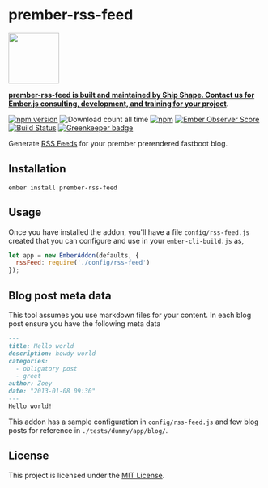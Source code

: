prember-rss-feed
==============================================================================

<a href="https://shipshape.io/"><img src="http://i.imgur.com/KVqNjgO.png" width="100" height="100"/></a>

**[prember-rss-feed is built and maintained by Ship Shape. Contact us for Ember.js consulting, development, and training for your project](https://shipshape.io/ember-consulting)**.

[![npm version](https://badge.fury.io/js/prember-rss-feed.svg)](http://badge.fury.io/js/prember-rss-feed)
![Download count all time](https://img.shields.io/npm/dt/prember-rss-feed.svg)
[![npm](https://img.shields.io/npm/dm/prember-rss-feed.svg)]()
[![Ember Observer Score](http://emberobserver.com/badges/prember-rss-feed.svg)](http://emberobserver.com/addons/prember-rss-feed)
[![Build Status](https://travis-ci.org/shipshapecode/prember-rss-feed.svg)](https://travis-ci.org/shipshapecode/prember-rss-feed) 
[![Greenkeeper badge](https://badges.greenkeeper.io/shipshapecode/prember-rss-feed.svg)](https://greenkeeper.io/)

Generate [RSS Feeds](https://validator.w3.org/feed/docs/rss2.html) for your prember prerendered
fastboot blog.

Installation
------------------------------------------------------------------------------

```
ember install prember-rss-feed
```

Usage
------------------------------------------------------------------------------

Once you have installed the addon, you'll have a file `config/rss-feed.js` created that you
can configure and use in your `ember-cli-build.js` as,

```javascript
let app = new EmberAddon(defaults, {
  rssFeed: require('./config/rss-feed')
});
```

Blog post meta data
------------------------------------------------------------------------------

This tool assumes you use markdown files for your content. In each blog post ensure you have the following meta data

```markdown
---
title: Hello world
description: howdy world
categories:
  - obligatory post
  - greet
author: Zoey
date: "2013-01-08 09:30"
---
Hello world!

```

This addon has a sample configuration in `config/rss-feed.js` and few blog posts for reference in `./tests/dummy/app/blog/`.

License
------------------------------------------------------------------------------

This project is licensed under the [MIT License](LICENSE.md).
